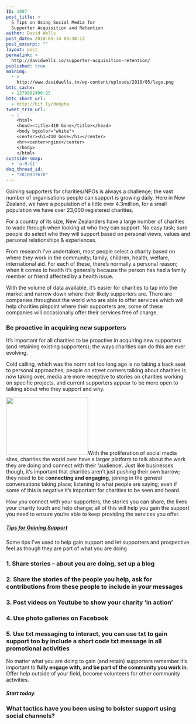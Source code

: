 ```yaml
---
ID: 1907
post_title: >
  5 Tips on Using Social Media for
  Supporter Acquisition and Retention
author: David Wells
post_date: 2010-05-14 08:30:13
post_excerpt: ""
layout: post
permalink: >
  http://davidwells.io/supporter-acquisition-retention/
published: true
mainimg:
  - >
    http://www.davidwells.tv/wp-content/uploads/2010/05/lego.png
bttc_cache:
  - 1279902490:25
bttc_short_url:
  - http://bit.ly/du6pha
tweet_trim_url:
  - |
    <html>
    <head><title>410 Gone</title></head>
    <body bgcolor="white">
    <center><h1>410 Gone</h1></center>
    <hr><center>nginx</center>
    </body>
    </html>
custside-smap:
  - 'a:0:{}'
dsq_thread_id:
  - "2810937670"
---
```

Gaining supporters for charities/NPOs is always a challenge; the vast number of organisations people can support is growing daily. Here in New Zealand, we have a population of a little over 4.3million, for a small population we have over 23,000 registered charities.

For a country of its size, New Zealanders have a large number of charities to wade through when looking at who they can support. No easy task; sure people do select who they will support based on personal views, values and personal relationships &amp; experiences.

From research I’ve undertaken, most people select a charity based on where they work in the community; family, children, health, welfare, international aid. For each of these, there’s normally a personal reason; when it comes to health it’s generally because the person has had a family member or friend affected by a health issue.

With the volume of data available, it’s easier for charities to tap into the market and narrow down where their likely supporters are. There are companies throughout the world who are able to offer services which will help charities pinpoint where their supporters are; some of these companies will occasionally offer their services free of charge.
<h3>Be proactive in acquiring new supporters</h3>
It’s important for all charities to be proactive in acquiring new supporters (and retaining existing supporters); the ways charities can do this are ever evolving.

Cold calling, which was the norm not too long ago is no taking a back seat to personal approaches; people on street corners talking about charities is now taking over, media are more receptive to stories on charities working on specific projects, and current supporters appear to be more open to talking about who they support and why.

<img class="alignright size-full wp-image-1909" title="social-media" src="http://www.davidwells.tv/wp-content/uploads/2010/05/social-media1.png" alt="" width="224" height="158" />With the proliferation of social media sites, charities the world over have a larger platform to talk about the work they are doing and connect with their ‘audience’. Just like businesses though, it’s important that charities aren’t just pushing their own barrow; they need to be c<strong>onnecting and engaging</strong>, joining in the general conversations taking place; listening to what people are saying; even if some of this is negative it’s important for charities to be seen and heard.

How you connect with your supporters, the stories you can share, the lives your charity touch and help change; all of this will help you gain the support you need to ensure you’re able to keep providing the services you offer.
<h5><span style="text-decoration: underline;">Tips for Gaining Support</span></h5>
Some tips I’ve used to help gain support and let supporters and prospective feel as though they are part of what you are doing
<h3>1. Share stories – about you are doing, set up a blog</h3>
<h3>2. Share the stories of the people you help, ask for contributions from these people to include in your messages</h3>
<h3>3. Post videos on Youtube to show your charity ‘in action’</h3>
<h3>4. Use photo galleries on Facebook</h3>
<h3>5. Use txt messaging to interact, you can use txt to gain support too by include a short code txt message in all promotional activities</h3>
No matter what you are doing to gain (and retain) supporters remember it’s important to <strong>fully engage with, and be part of the community you work in</strong>. Offer help outside of your field, become volunteers for other community activities.
<h5>Start today.</h5>
<h3>What tactics have you been using to bolster support using social channels?</h3>